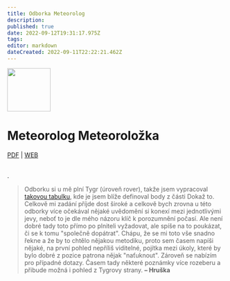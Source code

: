 ```yaml
---
title: Odborka Meteorolog
description: 
published: true
date: 2022-09-12T19:31:17.975Z
tags: 
editor: markdown
dateCreated: 2022-09-11T22:22:21.462Z
---
```


<div class="headerimage">
  <img src="https://odborky.skaut.cz/wp-content/uploads/2016/02/Meteorolog02-01-250x250.png" width="100px">
  <h1>Meteorolog Meteoroložka</h1>
    
[PDF](https://odborky.skaut.cz/wp-content/uploads/2016/12/Pracovni-list-Meteorolog_uprava2_nahled01.pdf) | [WEB](https://odborky.skaut.cz/meteorolog/)
</div>
<br>
.

> Odborku si u mě plní Tygr (úroveň rover), takže jsem vypracoval [takovou tabulku](https://docs.google.com/spreadsheets/d/1QLf9WEBkbGvA229yAncPL01ldfzbPbbyd3qgiuG59Og/edit?usp=drivesdk), kde je jsem blíže definoval body z části Dokaž to. Celkově mi zadání příjde dost široké a celkově bych zrovna u této odborky více očekával nějaké uvědomění si konexí mezi jednotlivými jevy, neboť to je dle mého názoru klíč k porozumnění počasí. Ale není dobré tady toto přímo po plniteli vyžadovat, ale spíše na to poukázat, či se k tomu "společně dopátrat". 
Chápu, že se mi toto vše snadno řekne a že by to chtělo nějakou metodiku, proto sem časem napíši nějaké, na první pohled nepříliš viditelné, pojítka mezi úkoly, které by bylo dobré z pozice patrona nějak "naťuknout". Zároveň se nabízím pro případné dotazy.
> Časem tady některé poznámky více rozeberu a přibude možná i pohled z Tygrovy strany.
> **– Hruška**
